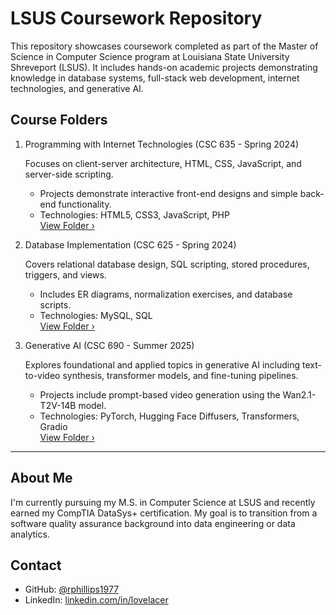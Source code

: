 # LSUS Coursework Repository

This repository showcases coursework completed as part of the Master of Science in Computer Science program at Louisiana State University Shreveport (LSUS). It includes hands-on academic projects demonstrating knowledge in database systems, full-stack web development, internet technologies, and generative AI.

## Course Folders

1. Programming with Internet Technologies (CSC 635 - Spring 2024)

   Focuses on client-server architecture, HTML, CSS, JavaScript, and server-side scripting.

   - Projects demonstrate interactive front-end designs and simple back-end functionality.
   - Technologies: HTML5, CSS3, JavaScript, PHP  
   [View Folder ›](programming-with-internet-technologies)

2. Database Implementation (CSC 625 - Spring 2024)

   Covers relational database design, SQL scripting, stored procedures, triggers, and views.

   - Includes ER diagrams, normalization exercises, and database scripts.
   - Technologies: MySQL, SQL  
   [View Folder ›](database-implementation)

3. Generative AI (CSC 690 - Summer 2025)

   Explores foundational and applied topics in generative AI including text-to-video synthesis, transformer models, and fine-tuning pipelines.

   - Projects include prompt-based video generation using the Wan2.1-T2V-14B model.
   - Technologies: PyTorch, Hugging Face Diffusers, Transformers, Gradio  
   [View Folder ›](generative-ai)

---

## About Me

I'm currently pursuing my M.S. in Computer Science at LSUS and recently earned my CompTIA DataSys+ certification. My goal is to transition from a software quality assurance background into data engineering or data analytics.

## Contact

- GitHub: [@rphillips1977](https://github.com/rphillips1977)
- LinkedIn: [linkedin.com/in/lovelacer](https://www.linkedin.com/in/lovelacer)
